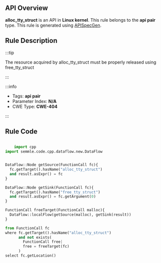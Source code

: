 ---
---


## API Overview
**alloc_tty_struct** is an API in **Linux kernel**. This rule belongs to the **api pair** type. This rule is generated using [APISpecGen](../../tools/APISpecGen).
## Rule Description

:::tip

The resource acquired by alloc_tty_struct must be properly released using free_tty_struct

:::

:::info

- Tags: **api pair**
- Parameter Index: **N/A**
- CWE Type: **CWE-404**

:::

## Rule Code
```python

    import cpp
import semmle.code.cpp.dataflow.new.DataFlow


DataFlow::Node getSource(FunctionCall fc){
  fc.getTarget().hasName("alloc_tty_struct")
  and result.asExpr() = fc
}

DataFlow::Node getSink(FunctionCall fc){
  fc.getTarget().hasName("free_tty_struct")
  and result.asExpr() = fc.getArgument(0)
}

FunctionCall freeTarget(FunctionCall malloc){
  DataFlow::localFlow(getSource(malloc), getSink(result))
}

from FunctionCall fc
where fc.getTarget().hasName("alloc_tty_struct")
      and not exists(
        FunctionCall free| 
        free = freeTarget(fc)
      )
select fc.getLocation()

    
```